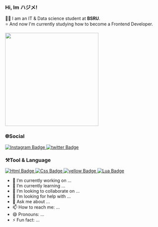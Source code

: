 ### Hi, Im ハジメ!

👨‍🎓 I am an IT & Data science student at **BSRU**.  
⭐ And now I'm currently studying how to become a Frontend Developer.  

<div id="header" align="left">
  <img src="https://media.giphy.com/media/kSxi9DiWH4Q8q1Kbql/giphy.gif" width="300"/>
</div>

### 🌐Social  
<div id="badges">
  <a href="https://www.instagram.com/babyqishere/">
    <img src="https://img.shields.io/badge/Instagram-purple?style=for-the-badge&logo=Instagram&logoColor=white" alt="Instagram Badge"/>
  </a>
  <a href="https://twitter.com/kojovx">
    <img src="https://img.shields.io/badge/twitter-blue?style=for-the-badge&logo=twitter&logoColor=white" alt="twitter Badge"/>
  </a>
</div>

### ⚒Tool & Language
<div id="badges">
  <a href="##">
    <img src="https://img.shields.io/badge/HTML-red?style=for-the-badge&logo=Html&logoColor=white" alt="Html Badge"/>
  </a>
  <a href="##">
    <img src="https://img.shields.io/badge/css-green?style=for-the-badge&logo=css&logoColor=white" alt="Css Badge"/>
  </a>
  <a href="##">
    <img src="https://img.shields.io/badge/Javascript-yellow?style=for-the-badge&logo=Javascript&logoColor=white" alt="yellow Badge"/>
  </a>
  <a href="##">
    <img src="https://img.shields.io/badge/Lua-purple?style=for-the-badge&logo=Lua&logoColor=white" alt="Lua Badge"/>
  </a>
</div>


- 🔭 I’m currently working on ...
- 🌱 I’m currently learning ...
- 👯 I’m looking to collaborate on ...
- 🤔 I’m looking for help with ...
- 💬 Ask me about ...
- 📫 How to reach me: ...
- 😄 Pronouns: ...
- ⚡ Fun fact: ...
